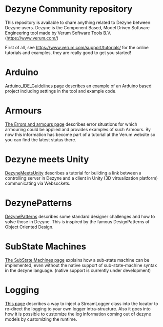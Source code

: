 # Dezyne Community repository

This repository is available to share anything related to Dezyne between Dezyne users. Dezyne is the Component Based, Model Driven Software Engineering tool made by Verum Software Tools B.V. (https://www.verum.com/)

First of all, see https://www.verum.com/support/tutorials/ for the online tutorials and examples, they are really good to get you started!

# Arduino

[Arduino_IDE_Guidelines page](https://github.com/VerumSoftwareTools/DezyneCommunity/tree/master/Arduino_IDE_Guidelines) describes an example of an Arduino based project including settings in the tool and example code.

# Armours

[The Errors and armours page](https://github.com/VerumSoftwareTools/DezyneCommunity/tree/master/Error_situations_and_armours) describes error situations for which armouring could be applied and provides examples of such Armours. By now this information has become part of a tutorial at the Verum website so you can find the latest status there.

# Dezyne meets Unity

[DezyneMeetsUnity](https://github.com/VerumSoftwareTools/DezyneCommunity/tree/master/DezyneMeetsUnity) describes a tutorial for building a link between a controlling server in Dezyne and a client in Unity (3D virtualization platform) communicating via Websockets.

# DezynePatterns

[DezynePatterns](https://github.com/VerumSoftwareTools/DezyneCommunity/tree/master/DezynePatterns) describes some standard designer challenges and how to solve those in Dezyne. This is inspired by the famous DesignPatterns of Object Oriented Design.

# SubState Machines

[The SubState Machines page](https://github.com/VerumSoftwareTools/DezyneCommunity/tree/master/substatemachine_Dezyne2_5_x) explains how a sub-state machine can be implemented, even without the native support of sub-state-machine syntax in the dezyne language. (native support is currently under development)

# Logging

[This page](https://github.com/VerumSoftwareTools/DezyneCommunity/tree/master/logging) describes a way to inject a StreamLogger class into the locator to re-direct the logging to your own logger intra-structure. Also it goes into how it is possible to customize the log information coming out of dezyne models by customizing the runtime.
